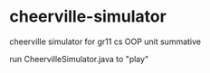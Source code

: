 # cheerville-simulator
cheerville simulator for gr11 cs OOP unit summative

run CheervilleSimulator.java to "play"
